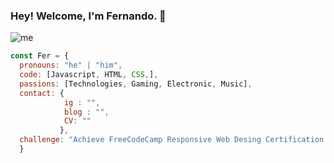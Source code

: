 ### Hey! Welcome, I'm Fernando. 👋
![me](https://i.ibb.co/KsCBFJQ/59bf96fde108d05bbaa2f096de0934d5.gif)

```js
const Fer = {
  pronouns: "he" | "him",
  code: [Javascript, HTML, CSS,],
  passions: [Technologies, Gaming, Electronic, Music],
  contact: {
            ig : "",
            blog : "",
            CV: ""
           },
  challenge: "Achieve FreeCodeCamp Responsive Web Desing Certification & JavaScript Algorithms and Data Structures",
  } 
```


